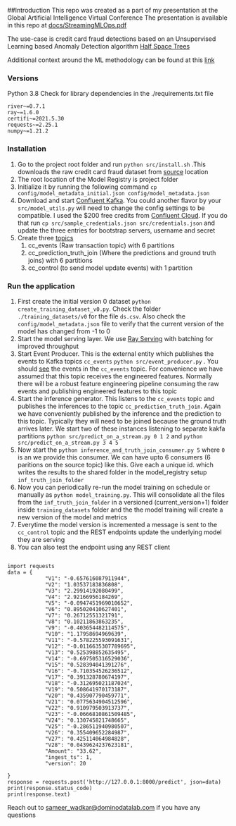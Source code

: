 ##Introduction
This repo was created as a part of my presentation at the Global Artificial Intelligence Virtual Conference
The presentation is available in this repo at [docs/StreamingMLOps.pdf](docs/StreamingMLOps.pdf)

The use-case is credit card fraud detections based on an Unsupervised Learning based Anomaly Detection algorithm
[Half Space Trees](https://www.ijcai.org/Proceedings/11/Papers/254.pdf)

Additional context around the ML methodology can be found at this [link](https://github.com/dominodatalab/streaming-online-learning) 

### Versions
Python 3.8
Check for library dependencies in the ./requirements.txt file
```
river~=0.7.1
ray~=1.6.0
certifi~=2021.5.30
requests~=2.25.1
numpy~=1.21.2
```
### Installation 

1. Go to the project root folder and run
`python src/install.sh` .This downloads the raw credit card fraud dataset from [source](https://maxhalford.github.io/files/datasets/creditcardfraud.zip) location
2. The root location of the Model Registry is project folder
3. Initialize it by running the following command `cp config/model_metadata_initial.json config/model_metadata.json`
4. Download and start [Confluent Kafka](https://www.confluent.io/installation). You could another flavor by your `src/model_utils.py` will need to change the config settings to be compatible. I used the $200 free credits from [Confluent Cloud](https://confluent.cloud/). If you do that run `cp src/sample_credentials.json src/credentials.json` and update the three entries for bootstrap servers, username and secret
5. Create three [topics](./images/ConfluentKafka.png)
   1. cc_events (Raw transaction topic) with 6 partitions
   2. cc_prediction_truth_join (Where the predictions and ground truth joins) with 6 partitions
   3. cc_control (to send model update events) with 1 partition

### Run the application
1. First create the initial version 0 dataset `python create_training_dataset_v0.py`. Check the folder `./training_datasets/v0` for the file `ds.csv`. Also check the `config/model_metadata.json` file to verify that the current version of the model has changed from -1 to 0
2. Start the model serving layer. We use [Ray Serving](https://docs.ray.io/en/latest/serve/index.html) with batching for improved throughput
3. Start Event Producer. This is the external entity which publishes the events to Kafka topics `cc_events`
`python src/event_producer.py` . You should [see](./images/cc_events_snapshot.png) the events in the `cc_events` topic. For convenience we have assumed that this topic receives the engineered features. Normally there will be a robust feature engineering pipeline consuming the raw events and publishing engineered features to this topic   
4. Start the inference generator. This listens to the `cc_events` topic and publishes the inferences to the topic `cc_prediction_truth_join`. Again we have conveniently published by the inference and the prediction to this topic. Typically they will need to be joined because the ground truth arrives later. We start two of these instances listening to separate kakfa partitions 
`python src/predict_on_a_stream.py 0 1 2` and `python src/predict_on_a_stream.py 3 4 5` 
5. Now start the `python inference_and_truth_join_consumer.py 5` where `0` is an <id> we provide this consumer. We can have upto 6 consumers (6 paritions on the source topic) like this. Give each a unique id.   which writes the results to the shared folder in the model_registry setup `inf_truth_join_folder`
6. Now you can periodically re-run the model training on schedule or manually as `python model_training.py`. This will consolidate all the files from the `inf_truth_join_folder` in a versioned (current_version+1) folder inside `training_datasets` folder and the the model training will create a new version of the model and metrics
7. Everytime the model version is incremented a message is sent to the `cc_control` topic and the REST endpoints update the underlying model they are serving
8. You can also test the endpoint using any REST client
```

import requests
data = {
			"V1": "-0.657616087911944",
			"V2": "1.03537183836808",
			"V3": "2.29914192080499",
			"V4": "2.92166956184269",
			"V5": "-0.0947451969010652",
			"V6": "0.895020410627401",
			"V7": "0.26712551321791",
			"V8": "0.10211863863235",
			"V9": "-0.403654482114575",
			"V10": "1.17958694969639",
			"V11": "-0.578225593091631",
			"V12": "-0.0116635307789695",
			"V13": "0.525398852635495",
			"V14": "-0.697505316529036",
			"V15": "0.528394041391276",
			"V16": "-0.710354526236512",
			"V17": "0.391328780674197",
			"V18": "-0.312695021187024",
			"V19": "0.508641970173187",
			"V20": "0.435907790459771",
			"V21": "0.0775634904512596",
			"V22": "0.910979503913737",
			"V23": "-0.0666810861509485",
			"V24": "0.130745821748665",
			"V25": "-0.286511940980507",
			"V26": "0.355409652284987",
			"V27": "0.425114064984828",
			"V28": "0.0439624237623181",
			"Amount": "33.62",
            "ingest_ts": 1,
            "version": 20

}
response = requests.post('http://127.0.0.1:8000/predict', json=data)
print(response.status_code)
print(response.text)
```
Reach out to sameer_wadkar@dominodatalab.com if you have any questions


